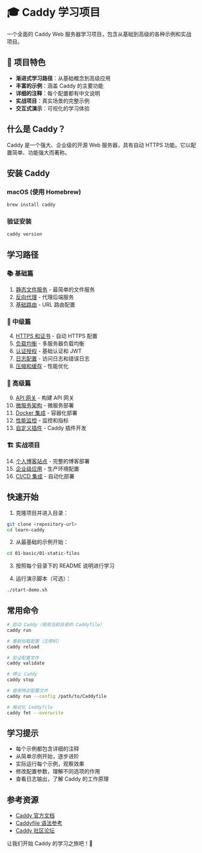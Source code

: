 # 🎓 Caddy 学习项目

一个全面的 Caddy Web 服务器学习项目，包含从基础到高级的各种示例和实战项目。

## 🌟 项目特色

- **渐进式学习路径**：从基础概念到高级应用
- **丰富的示例**：涵盖 Caddy 的主要功能
- **详细的注释**：每个配置都有中文说明
- **实战项目**：真实场景的完整示例
- **交互式演示**：可视化的学习体验

## 什么是 Caddy？

Caddy 是一个强大、企业级的开源 Web 服务器，具有自动 HTTPS 功能。它以配置简单、功能强大而著称。

## 安装 Caddy

### macOS (使用 Homebrew)
```bash
brew install caddy
```

### 验证安装
```bash
caddy version
```

## 学习路径

### 📚 基础篇
1. [静态文件服务](./01-basic/01-static-files/) - 最简单的文件服务
2. [反向代理](./01-basic/02-reverse-proxy/) - 代理后端服务
3. [基础路由](./01-basic/03-basic-routing/) - URL 路由配置

### 🔧 中级篇
4. [HTTPS 和证书](./02-intermediate/01-https-ssl/) - 自动 HTTPS 配置
5. [负载均衡](./02-intermediate/02-load-balancing/) - 多服务器负载均衡
6. [认证授权](./02-intermediate/03-authentication/) - 基础认证和 JWT
7. [日志配置](./02-intermediate/04-logging/) - 访问日志和错误日志
8. [压缩和缓存](./02-intermediate/05-compression-cache/) - 性能优化

### 🚀 高级篇
9. [API 网关](./03-advanced/01-api-gateway/) - 构建 API 网关
10. [微服务架构](./03-advanced/02-microservices/) - 微服务部署
11. [Docker 集成](./03-advanced/03-docker/) - 容器化部署
12. [性能监控](./03-advanced/04-monitoring/) - 监控和指标
13. [自定义插件](./03-advanced/05-plugins/) - Caddy 插件开发

### 🏗️ 实战项目
14. [个人博客站点](./04-projects/01-blog/) - 完整的博客部署
15. [企业级应用](./04-projects/02-enterprise/) - 生产环境配置
16. [CI/CD 集成](./04-projects/03-cicd/) - 自动化部署

## 快速开始

1. 克隆项目并进入目录：
```bash
git clone <repository-url>
cd learn-caddy
```

2. 从最基础的示例开始：
```bash
cd 01-basic/01-static-files
```

3. 按照每个目录下的 README 说明进行学习

4. 运行演示脚本（可选）：
```bash
./start-demo.sh
```

## 常用命令

```bash
# 启动 Caddy（使用当前目录的 Caddyfile）
caddy run

# 重新加载配置（无停机）
caddy reload

# 验证配置文件
caddy validate

# 停止 Caddy
caddy stop

# 使用特定配置文件
caddy run --config /path/to/Caddyfile

# 格式化 Caddyfile
caddy fmt --overwrite
```

## 学习提示

- 每个示例都包含详细的注释
- 从简单示例开始，逐步进阶
- 实际运行每个示例，观察效果
- 修改配置参数，理解不同选项的作用
- 查看日志输出，了解 Caddy 的工作原理

## 参考资源

- [Caddy 官方文档](https://caddyserver.com/docs/)
- [Caddyfile 语法参考](https://caddyserver.com/docs/caddyfile)
- [Caddy 社区论坛](https://caddy.community/)

让我们开始 Caddy 的学习之旅吧！🚀
